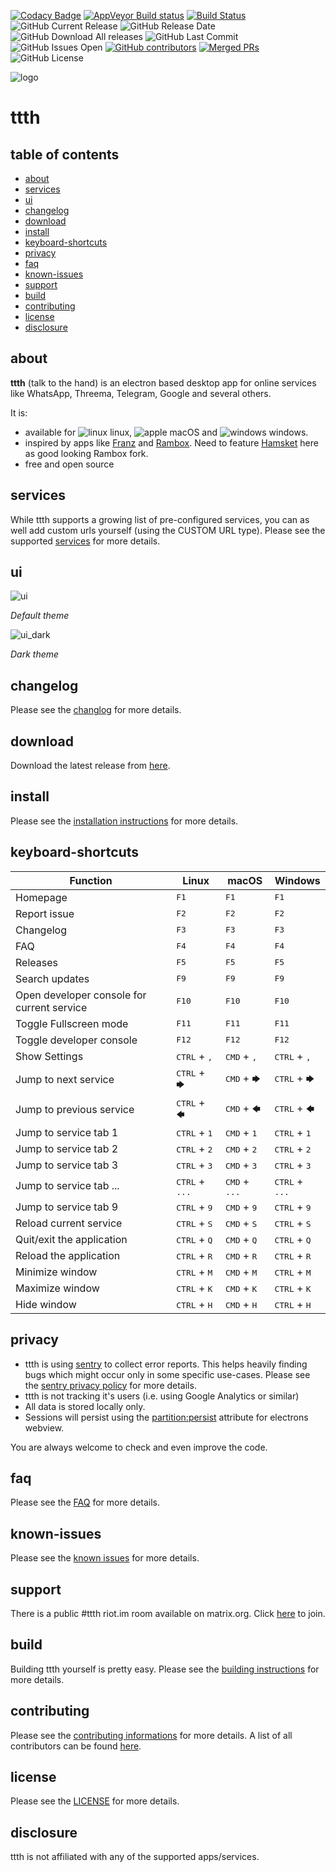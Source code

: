 [![Codacy Badge](https://api.codacy.com/project/badge/Grade/64a82c2d156f41c1b75431fb6da1c693)](https://www.codacy.com/app/yafp/ttth?utm_source=github.com&amp;utm_medium=referral&amp;utm_content=yafp/ttth&amp;utm_campaign=Badge_Grade)
[![AppVeyor Build status](https://ci.appveyor.com/api/projects/status/rd107p8kbexiot08?svg=true)](https://ci.appveyor.com/project/yafp/ttth)
[![Build Status](https://travis-ci.org/yafp/ttth.svg?branch=master)](https://travis-ci.org/yafp/ttth)
![GitHub Current Release](https://img.shields.io/github/release/yafp/ttth.svg?style=flat)
![GitHub Release Date](https://img.shields.io/github/release-date/yafp/ttth.svg?style=flat)
![GitHub Download All releases](https://img.shields.io/github/downloads/yafp/ttth/total.svg)
![GitHub Last Commit](https://img.shields.io/github/last-commit/yafp/ttth.svg?style=flat)
![GitHub Issues Open](https://img.shields.io/github/issues-raw/yafp/ttth.svg?style=flat)
[![GitHub contributors](https://img.shields.io/github/contributors/yafp/ttth.svg)](https://github.com/yafp//graphs/contributors/)
[![Merged PRs](https://img.shields.io/github/issues-pr-closed-raw/yafp/ttth.svg?label=merged+PRs)](https://github.com/yafp/ttth/pulls?q=is:pr+is:merged)
![GitHub License](https://img.shields.io/github/license/yafp/ttth.svg)


![logo](https://raw.githubusercontent.com/yafp/ttth/master/.github/logo/128x128.png)

# ttth

## table of contents

- [about](#about)
- [services](#services)
- [ui](#ui)
- [changelog](#changelog)
- [download](#download)
- [install](#install)
- [keyboard-shortcuts](#keyboard-shortcuts)
- [privacy](#privacy)
- [faq](#faq)
- [known-issues](#known-issues)
- [support](#support)
- [build](#build)
- [contributing](#contributing)
- [license](#license)
- [disclosure](#disclosure)


## about
**ttth** (talk to the hand) is an electron based desktop app for online services like WhatsApp, Threema, Telegram, Google and several others.

It is:

* available for ![linux](https://raw.githubusercontent.com/yafp/ttth/master/.github/platform/linux_32x32.png) linux, ![apple](https://raw.githubusercontent.com/yafp/ttth/master/.github/platform/apple_32x32.png) macOS and ![windows](https://raw.githubusercontent.com/yafp/ttth/master/.github/platform/windows_32x32.png) windows.
* inspired by apps like [Franz](https://github.com/meetfranz/franz) and [Rambox](https://github.com/ramboxapp/community-edition). Need to feature [Hamsket](https://github.com/TheGoddessInari/hamsket) here as good looking Rambox fork.
* free and open source



## services
While ttth supports a growing list of pre-configured services, you can as well add custom urls yourself (using the CUSTOM URL type).
Please see the supported [services](docs/SERVICES.md) for more details.


## ui
![ui](https://raw.githubusercontent.com/yafp/ttth/master/.github/screenshots/ui_latest.png)

*Default theme*

![ui_dark](https://raw.githubusercontent.com/yafp/ttth/master/.github/screenshots/ui_latest_dark.png)

*Dark theme*


## changelog
Please see the [changlog](docs/CHANGELOG.md) for more details.


## download
Download the latest release from [here](https://github.com/yafp/ttth/releases).


## install
Please see the [installation instructions](docs/INSTALL.md) for more details.


## keyboard-shortcuts

| Function                                   | Linux                           | macOS                           | Windows                         |
| ------------------------------------------ | ------------------------------- | ------------------------------- | ------------------------------- |
| Homepage                                   | <kbd>F1</kbd>                   | <kbd>F1</kbd>                   | <kbd>F1</kbd>                   |
| Report issue                               | <kbd>F2</kbd>                   | <kbd>F2</kbd>                   | <kbd>F2</kbd>                   |
| Changelog                                  | <kbd>F3</kbd>                   | <kbd>F3</kbd>                   | <kbd>F3</kbd>                   |
| FAQ                                        | <kbd>F4</kbd>                   | <kbd>F4</kbd>                   | <kbd>F4</kbd>                   |
| Releases                                   | <kbd>F5</kbd>                   | <kbd>F5</kbd>                   | <kbd>F5</kbd>                   |
| Search updates                             | <kbd>F9</kbd>                   | <kbd>F9</kbd>                   | <kbd>F9</kbd>                   |
| Open developer console for current service | <kbd>F10</kbd>                  | <kbd>F10</kbd>                  | <kbd>F10</kbd>                  |
| Toggle Fullscreen mode                     | <kbd>F11</kbd>                  | <kbd>F11</kbd>                  | <kbd>F11</kbd>                  |
| Toggle developer console                   | <kbd>F12</kbd>                  | <kbd>F12</kbd>                  | <kbd>F12</kbd>                  |
| Show Settings                              | <kbd>CTRL</kbd> + <kbd>,</kbd>  | <kbd>CMD</kbd> + <kbd>,</kbd>   | <kbd>CTRL</kbd> + <kbd>,</kbd>  |
| Jump to next service                       | <kbd>CTRL</kbd> + <kbd>🡆</kbd> | <kbd>CMD</kbd> + <kbd>🡆</kbd>   | <kbd>CTRL</kbd> + <kbd>🡆</kbd>  |
| Jump to previous service                   | <kbd>CTRL</kbd> + <kbd>🡄</kbd> | <kbd>CMD</kbd> + <kbd>🡄</kbd>   | <kbd>CTRL</kbd> + <kbd>🡄</kbd>  |
| Jump to service tab 1                      | <kbd>CTRL</kbd> + <kbd>1</kbd>  | <kbd>CMD</kbd> + <kbd>1</kbd>   | <kbd>CTRL</kbd> + <kbd>1</kbd>  |
| Jump to service tab 2                      | <kbd>CTRL</kbd> + <kbd>2</kbd>  | <kbd>CMD</kbd> + <kbd>2</kbd>   | <kbd>CTRL</kbd> + <kbd>2</kbd>  |
| Jump to service tab 3                      | <kbd>CTRL</kbd> + <kbd>3</kbd>  | <kbd>CMD</kbd> + <kbd>3</kbd>   | <kbd>CTRL</kbd> + <kbd>3</kbd>  |
| Jump to service tab ...                    | <kbd>CTRL</kbd> + <kbd>...</kbd>  | <kbd>CMD</kbd> + <kbd>...</kbd>   | <kbd>CTRL</kbd> + <kbd>...</kbd>  |
| Jump to service tab 9                      | <kbd>CTRL</kbd> + <kbd>9</kbd>  | <kbd>CMD</kbd> + <kbd>9</kbd>   | <kbd>CTRL</kbd> + <kbd>9</kbd>  |
| Reload current service                     | <kbd>CTRL</kbd> + <kbd>S</kbd>  | <kbd>CMD</kbd> + <kbd>S</kbd>   | <kbd>CTRL</kbd> + <kbd>S</kbd>  |
| Quit/exit the application                  | <kbd>CTRL</kbd> + <kbd>Q</kbd>  | <kbd>CMD</kbd> + <kbd>Q</kbd>   | <kbd>CTRL</kbd> + <kbd>Q</kbd>  |
| Reload the application                     | <kbd>CTRL</kbd> + <kbd>R</kbd>  | <kbd>CMD</kbd> + <kbd>R</kbd>   | <kbd>CTRL</kbd> + <kbd>R</kbd>  |
| Minimize window                            | <kbd>CTRL</kbd> + <kbd>M</kbd>  | <kbd>CMD</kbd> + <kbd>M</kbd>   | <kbd>CTRL</kbd> + <kbd>M</kbd>  |
| Maximize window                            | <kbd>CTRL</kbd> + <kbd>K</kbd>  | <kbd>CMD</kbd> + <kbd>K</kbd>   | <kbd>CTRL</kbd> + <kbd>K</kbd>  |
| Hide window                                | <kbd>CTRL</kbd> + <kbd>H</kbd>  | <kbd>CMD</kbd> + <kbd>H</kbd>   | <kbd>CTRL</kbd> + <kbd>H</kbd>  |


## privacy
* ttth is using [sentry](https://sentry.io) to collect error reports. This helps heavily finding bugs which might occur only in some specific use-cases. Please see the [sentry privacy policy](https://sentry.io/privacy/) for more details.
* ttth is not tracking it's users (i.e. using Google Analytics or similar)
* All data is stored locally only.
* Sessions will persist using the [partition:persist](https://electronjs.org/docs/api/webview-tag#partition) attribute for electrons webview.

You are always welcome to check and even improve the code.


## faq
Please see the [FAQ](docs/FAQ.md) for more details.


## known-issues
Please see the [known issues](docs/KNOWN_ISSUES.md) for more details.


## support
There is a public #ttth riot.im room available on matrix.org. Click [here](https://riot.im/app/#/room/#ttth:matrix.org) to join.


## build
Building ttth yourself is pretty easy. Please see the [building instructions](docs/BUILD.md) for more details.


## contributing
Please see the [contributing informations](docs/CONTRIBUTING.md) for more details.
A list of all contributors can be found [here](docs/CONTRIBUTORS.md).


## license
Please see the [LICENSE](LICENSE) for more details.


## disclosure
ttth is not affiliated with any of the supported apps/services.
